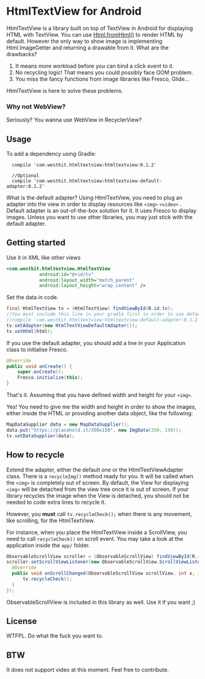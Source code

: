 # HtmlTextView for Android

HtmlTextView is a library built on top of TextView in Android for displaying HTML with TextView. You can use [Html.fromHtml()](https://developer.android.com/reference/android/text/Html.html#fromHtml(java.lang.String)) to render HTML by default. However the only way to show image is implementing Html.ImageGetter and returning a drawable from it. What are the drawbacks?

1. It means more workload before you can bind a click event to it.
2. No recycling logic! That means you could possibly face OOM problem.
3. You miss the fancy functions from image libraries like Fresco, Glide...

HtmlTextView is here to solve these problems.

### Why not WebView?

Seriously? You wanna use WebView in RecyclerView?


## Usage

To add a dependency using Gradle:

```
  compile 'com.westkit.htmltextview:htmltextview:0.1.2'
  
  //Optional
  compile 'com.westkit.htmltextview:htmltextview-default-adapter:0.1.2'
```

What is the default adapter? Using HtmlTextView, you need to plug an adapter into the view in order to display resources like `<img>` `<video>` . Default adapter is an out-of-the-box solution for it. It uses Fresco to display images. Unless you want to use other libraries, you may just stick with the default adapter.

## Getting started

Use it in XML like other views

```xml
<com.westkit.htmltextview.HtmlTextView
            android:id="@+id/tv"
            android:layout_width="match_parent"
            android:layout_height="wrap_content" />
```

Set the data in code.

```java
final HtmlTextView tv = (HtmlTextView) findViewById(R.id.tv);
//You must include this line in your gradle first in order to use default adapter
//compile 'com.westkit.htmltextview:htmltextview-default-adapter:0.1.2'
tv.setAdapter(new HtmlTextViewDefaultAdapter());
tv.setHtml(html);
```

If you use the default adapter, you should add a line in your Application class to initialise Fresco.

```java
@Override
public void onCreate() {
    super.onCreate();
    Fresco.initialize(this);
}
```

That's it. Assuming that you have defined width and height for your `<img>`.

Yes! You need to give me the width and height in order to show the images, either inside the HTML or providing another data object, like the following:

```java
MapDataSupplier data = new MapDataSupplier();
data.put("https://placehold.it/350x150", new ImgData(350, 150));
tv.setDataSupplier(data);
```

## How to recycle

Extend the adapter, either the default one or the HtmlTextViewAdapter class. There is a `recycleImg()` method ready for you. It will be called when the `<img>` is completely out of screen. By default, the View for displaying `<img>` will be detached from the view tree once it is out of screen. If your library recycles the image when the View is detached, you should not be needed to code extra lines to recycle it.

However, you **must** call `tv.recycleCheck();` when there is any movement, like scrolling, for the HtmlTextView.

For instance, when you place the HtmlTextView inside a ScrollView, you need to call `recycleCheck()` on scroll event. You may take a look at the application inside the `app/` folder.

```java
ObservableScrollView scroller = (ObservableScrollView) findViewById(R.id.scroller);
scroller.setScrollViewListener(new ObservableScrollView.ScrollViewListener() {
  @Override
  public void onScrollChanged(ObservableScrollView scrollView, int x, int y, int oldx, int oldy) {
      tv.recycleCheck();
  }
});
```

ObservableScrollView is included in this library as well. Use it if you want ;)

## License

WTFPL. Do what the fuck you want to.

## BTW

It does not support video at this moment. Feel free to contribute.